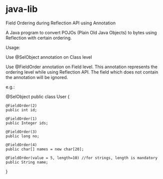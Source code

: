 # java-lib
Field Ordering during Reflection API using Annotation

A Java program to convert POJOs (Plain Old Java Objects) to bytes using Reflection with certain ordering.

Usage:

Use @SelObject annotation on Class level

Use @FieldOrder annotation on Field level. This annotation represents the ordering level while using Reflection API. The field which does not contain the annotation will be ignored.

e.g.:

@SelObject
public class User {

	@FieldOrder(2)
	public int id;

	@FieldOrder(1)
	public Integer ids;

	@FieldOrder(3)
	public long no;

	@FieldOrder(4)
	public char[] names = new char[20];

	@FieldOrder(value = 5, length=10) //for strings, length is mandatory
	public String name;
  }
